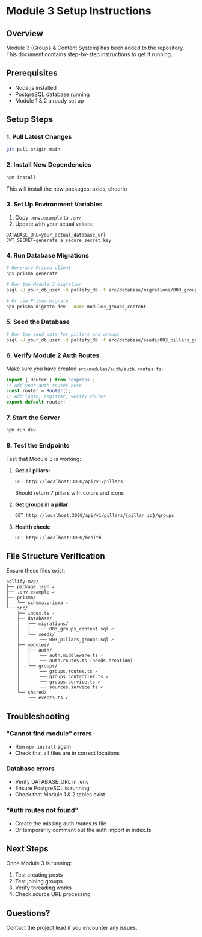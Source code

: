 # Module 3 Setup Instructions

## Overview
Module 3 (Groups & Content System) has been added to the repository. This document contains step-by-step instructions to get it running.

## Prerequisites
- Node.js installed
- PostgreSQL database running
- Module 1 & 2 already set up

## Setup Steps

### 1. Pull Latest Changes
```bash
git pull origin main
```

### 2. Install New Dependencies
```bash
npm install
```
This will install the new packages: axios, cheerio

### 3. Set Up Environment Variables
1. Copy `.env.example` to `.env`
2. Update with your actual values:
```
DATABASE_URL=your_actual_database_url
JWT_SECRET=generate_a_secure_secret_key
```

### 4. Run Database Migrations
```bash
# Generate Prisma client
npx prisma generate

# Run the Module 3 migration
psql -U your_db_user -d pollify_db -f src/database/migrations/003_groups_content.sql

# Or use Prisma migrate
npx prisma migrate dev --name module3_groups_content
```

### 5. Seed the Database
```bash
# Run the seed data for pillars and groups
psql -U your_db_user -d pollify_db -f src/database/seeds/003_pillars_groups.sql
```

### 6. Verify Module 2 Auth Routes
Make sure you have created `src/modules/auth/auth.routes.ts`:
```typescript
import { Router } from 'express';
// Add your auth routes here
const router = Router();
// Add login, register, verify routes
export default router;
```

### 7. Start the Server
```bash
npm run dev
```

### 8. Test the Endpoints

Test that Module 3 is working:

1. **Get all pillars:**
   ```
   GET http://localhost:3000/api/v1/pillars
   ```
   Should return 7 pillars with colors and icons

2. **Get groups in a pillar:**
   ```
   GET http://localhost:3000/api/v1/pillars/{pillar_id}/groups
   ```

3. **Health check:**
   ```
   GET http://localhost:3000/health
   ```

## File Structure Verification

Ensure these files exist:
```
pollify-mvp/
├── package.json ✓
├── .env.example ✓
├── prisma/
│   └── schema.prisma ✓
└── src/
    ├── index.ts ✓
    ├── database/
    │   ├── migrations/
    │   │   └── 003_groups_content.sql ✓
    │   └── seeds/
    │       └── 003_pillars_groups.sql ✓
    ├── modules/
    │   ├── auth/
    │   │   ├── auth.middleware.ts ✓
    │   │   └── auth.routes.ts (needs creation)
    │   └── groups/
    │       ├── groups.routes.ts ✓
    │       ├── groups.controller.ts ✓
    │       ├── groups.service.ts ✓
    │       └── sources.service.ts ✓
    └── shared/
        └── events.ts ✓
```

## Troubleshooting

### "Cannot find module" errors
- Run `npm install` again
- Check that all files are in correct locations

### Database errors
- Verify DATABASE_URL in .env
- Ensure PostgreSQL is running
- Check that Module 1 & 2 tables exist

### "Auth routes not found"
- Create the missing auth.routes.ts file
- Or temporarily comment out the auth import in index.ts

## Next Steps
Once Module 3 is running:
1. Test creating posts
2. Test joining groups
3. Verify threading works
4. Check source URL processing

## Questions?
Contact the project lead if you encounter any issues.

